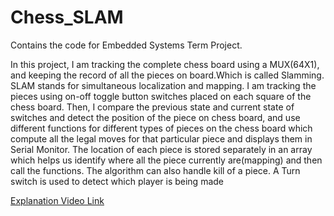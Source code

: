 # Chess_SLAM
Contains the code for Embedded Systems Term Project. 


In this project, I am tracking the complete chess board using a MUX(64X1), and keeping the record of all the pieces on board.Which is called Slamming. SLAM stands for simultaneous localization and mapping. I am tracking the pieces using on-off toggle button switches placed on each square of the chess board.
	Then, I compare the previous state and current state of switches and detect the position of the piece on chess board, and use different functions for different types of pieces on the chess board which compute all the legal moves for that particular piece and displays them in Serial Monitor.
	The location of each piece is stored separately in an array which helps us identify where all the piece currently are(mapping) and then call the functions. The algorithm can also handle kill of a piece.  A Turn switch is used to detect which player is being made

[Explanation Video Link](https://drive.google.com/file/d/1EYD1GKRt8mUP_5jI6hH8RI7ky3a6jIyu/view?usp=sharing)
